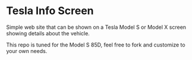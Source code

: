 # Tesla Info Screen

Simple web site that can be shown on a Tesla Model S or Model X screen showing details about the vehicle.

This repo is tuned for the Model S 85D, feel free to fork and customize to your own needs.